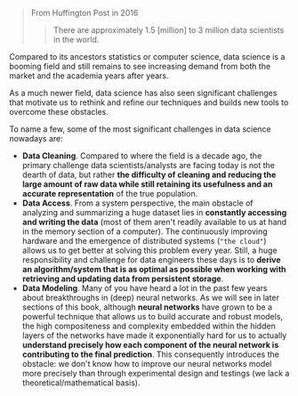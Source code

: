 > From Huffington Post in 2016
> > There are approximately 1.5 [million] to 3 million data scientists in the world.

Compared to its ancestors statistics or computer science, data science is a booming field and still remains to see increasing demand from both the market and the academia years after years. 

As a much newer field, data science has also seen significant challenges that motivate us to rethink and refine our techniques and builds new tools to overcome these obstacles.

To name a few, some of the most significant challenges in data science nowadays are:

* **Data Cleaning**. Compared to where the field is a decade ago, the primary challenge data scientists/analysts are facing today is not the dearth of data, but rather **the difficulty of cleaning and reducing the large amount of raw data while still retaining its usefulness and an accurate representation** of the true population.
* **Data Access**. From a system perspective, the main obstacle of analyzing and summarizing a huge dataset lies in **constantly accessing and writing the data** (most of them aren't readily available to us at hand in the memory section of a computer). The continuously improving hardware and the emergence of distributed systems (`"the cloud"`) allows us to get better at solving this problem every year. Still, a huge responsibility and challenge for data engineers these days is to **derive an algorithm/system that is as optimal as possible when working with retrieving and updating data from persistent storage**.
* **Data Modeling**. Many of you have heard a lot in the past few years about breakthroughs in (deep) neural networks. As we will see in later sections of this book, although **neural networks** have grown to be a powerful technique that allows us to build accurate and robust models, the high compositeness and complexity embedded within the hidden layers of the networks have made it exponentially hard for us to actually **understand precisely how each component of the neural network is contributing to the final prediction**. This consequently introduces the obstacle: we don't know how to improve our neural networks model more precisely than through experimental design and testings (we lack a theoretical/mathematical basis).
 